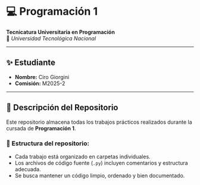 # 💻 Programación 1

**Tecnicatura Universitaria en Programación**  
📍 *Universidad Tecnológica Nacional*

---

## ✨ Estudiante

- **Nombre:** Ciro Giorgini  
- **Comisión:** M2025-2 

---

## 📁 Descripción del Repositorio

Este repositorio almacena todas los trabajos prácticos realizados durante la cursada de **Programación 1**.

### 📌 Estructura del repositorio:

- Cada trabajo está organizado en carpetas individuales.
- Los archivos de código fuente (`.py`) incluyen comentarios y estructura adecuada.
- Se busca mantener un código limpio, ordenado y bien documentado.
